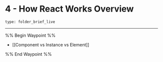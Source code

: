 # 4 - How React Works Overview
 
```ccard
type: folder_brief_live
```
 
---

%% Begin Waypoint %%
- [[Component vs Instance vs Element]]

%% End Waypoint %%